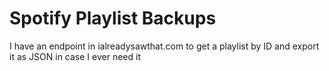 # Spotify Playlist Backups

I have an endpoint in ialreadysawthat.com to get a playlist by ID and export it as JSON in case I ever need it
